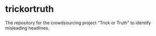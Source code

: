 # trickortruth
The repository for the crowdsourcing project "Trick or Truth" to identify misleading headlines.

